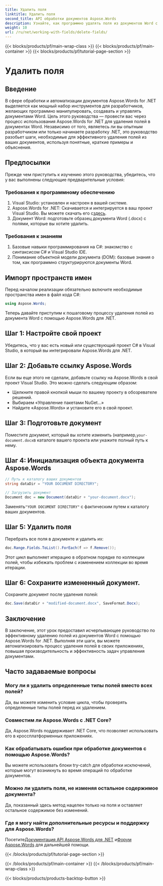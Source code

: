```yaml
---
title: Удалить поля
linktitle: Удалить поля
second_title: API обработки документов Aspose.Words
description: Узнайте, как программно удалять поля из документов Word с помощью Aspose.Words для .NET. Понятное пошаговое руководство с примерами кода.
weight: 10
url: /ru/net/working-with-fields/delete-fields/
---
```


{{< blocks/products/pf/main-wrap-class >}}
{{< blocks/products/pf/main-container >}}
{{< blocks/products/pf/tutorial-page-section >}}

# Удалить поля

## Введение

В сфере обработки и автоматизации документов Aspose.Words for .NET выделяется как мощный набор инструментов для разработчиков, желающих программно манипулировать, создавать и управлять документами Word. Цель этого руководства — провести вас через процесс использования Aspose.Words for .NET для удаления полей в документах Word. Независимо от того, являетесь ли вы опытным разработчиком или только начинаете разработку .NET, это руководство разобьет шаги, необходимые для эффективного удаления полей из ваших документов, используя понятные, краткие примеры и объяснения.

## Предпосылки

Прежде чем приступить к изучению этого руководства, убедитесь, что у вас выполнены следующие предварительные условия:

### Требования к программному обеспечению

1. Visual Studio: установлен и настроен в вашей системе.
2.  Aspose.Words for .NET: Скачивается и интегрируется в ваш проект Visual Studio. Вы можете скачать его с[здесь](https://releases.aspose.com/words/net/).
3. Документ Word: подготовьте образец документа Word (.docx) с полями, которые вы хотите удалить.

### Требования к знаниям

1. Базовые навыки программирования на C#: знакомство с синтаксисом C# и Visual Studio IDE.
2. Понимание объектной модели документа (DOM): базовые знания о том, как программно структурируются документы Word.

## Импорт пространств имен

Перед началом реализации обязательно включите необходимые пространства имен в файл кода C#:

```csharp
using Aspose.Words;
```

Теперь давайте приступим к пошаговому процессу удаления полей из документа Word с помощью Aspose.Words для .NET.

## Шаг 1: Настройте свой проект

Убедитесь, что у вас есть новый или существующий проект C# в Visual Studio, в который вы интегрировали Aspose.Words для .NET.

## Шаг 2: Добавьте ссылку Aspose.Words

Если вы еще этого не сделали, добавьте ссылку на Aspose.Words в свой проект Visual Studio. Это можно сделать следующим образом:
- Щелкните правой кнопкой мыши по вашему проекту в обозревателе решений.
- Выбираем «Управление пакетами NuGet...»
- Найдите «Aspose.Words» и установите его в свой проект.

## Шаг 3: Подготовьте документ

 Поместите документ, который вы хотите изменить (например,`your-document.docx`в каталоге вашего проекта или укажите полный путь к нему.

## Шаг 4: Инициализация объекта документа Aspose.Words

```csharp
// Путь к каталогу ваших документов
string dataDir = "YOUR DOCUMENT DIRECTORY";

// Загрузить документ
Document doc = new Document(dataDir + "your-document.docx");
```

 Заменять`"YOUR DOCUMENT DIRECTORY"` с фактическим путем к каталогу ваших документов.

## Шаг 5: Удалить поля

Перебрать все поля в документе и удалить их:

```csharp
doc.Range.Fields.ToList().ForEach(f => f.Remove());
```

Этот цикл выполняет итерацию в обратном порядке по коллекции полей, чтобы избежать проблем с изменением коллекции во время итерации.

## Шаг 6: Сохраните измененный документ.

Сохраните документ после удаления полей:

```csharp
doc.Save(dataDir + "modified-document.docx", SaveFormat.Docx);
```

## Заключение

В заключение, этот урок предоставил исчерпывающее руководство по эффективному удалению полей из документов Word с помощью Aspose.Words for .NET. Выполняя эти шаги, вы можете автоматизировать процесс удаления полей в своих приложениях, повышая производительность и эффективность задач управления документами.

## Часто задаваемые вопросы

### Могу ли я удалить определенные типы полей вместо всех полей?
Да, вы можете изменить условие цикла, чтобы проверять определенные типы полей перед их удалением.

### Совместим ли Aspose.Words с .NET Core?
Да, Aspose.Words поддерживает .NET Core, что позволяет использовать его в кроссплатформенных приложениях.

### Как обрабатывать ошибки при обработке документов с помощью Aspose.Words?
Вы можете использовать блоки try-catch для обработки исключений, которые могут возникнуть во время операций по обработке документов.

### Можно ли удалить поля, не изменяя остальное содержимое документа?
Да, показанный здесь метод нацелен только на поля и оставляет остальное содержимое без изменений.

### Где я могу найти дополнительные ресурсы и поддержку для Aspose.Words?
 Посетите[Документация API Aspose.Words для .NET](https://reference.aspose.com/words/net/) и[Форум Aspose.Words](https://forum.aspose.com/c/words/8) для дальнейшей помощи.

{{< /blocks/products/pf/tutorial-page-section >}}

{{< /blocks/products/pf/main-container >}}
{{< /blocks/products/pf/main-wrap-class >}}

{{< blocks/products/products-backtop-button >}}
